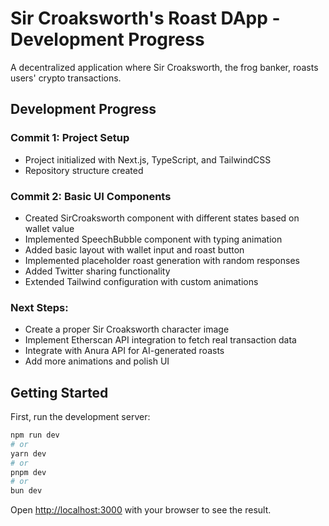 # Sir Croaksworth's Roast DApp - Development Progress

A decentralized application where Sir Croaksworth, the frog banker, roasts users' crypto transactions.

## Development Progress

### Commit 1: Project Setup
- Project initialized with Next.js, TypeScript, and TailwindCSS
- Repository structure created

### Commit 2: Basic UI Components
- Created SirCroaksworth component with different states based on wallet value
- Implemented SpeechBubble component with typing animation
- Added basic layout with wallet input and roast button
- Implemented placeholder roast generation with random responses
- Added Twitter sharing functionality
- Extended Tailwind configuration with custom animations

### Next Steps:
- Create a proper Sir Croaksworth character image
- Implement Etherscan API integration to fetch real transaction data
- Integrate with Anura API for AI-generated roasts
- Add more animations and polish UI

## Getting Started

First, run the development server:

```bash
npm run dev
# or
yarn dev
# or
pnpm dev
# or
bun dev
```

Open [http://localhost:3000](http://localhost:3000) with your browser to see the result.
